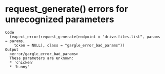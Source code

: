 # request_generate() errors for unrecognized parameters

    Code
      (expect_error(request_generate(endpoint = "drive.files.list", params = params,
        token = NULL), class = "gargle_error_bad_params"))
    Output
      <error/gargle_error_bad_params>
      These parameters are unknown:
      * 'chicken'
      * 'bunny'

